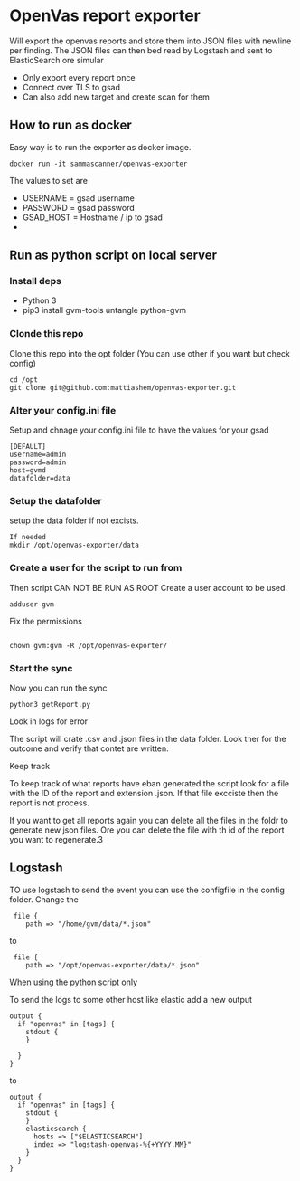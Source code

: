 # OpenVas report exporter
Will export the openvas reports and store them into JSON files with newline per finding.
The JSON files can then bed read by Logstash and sent to ElasticSearch ore simular


- Only export every report once
- Connect over TLS to gsad 
- Can also add new target and create scan for them


## How to run as docker

Easy way is to run the exporter as docker image. 

```
docker run -it sammascanner/openvas-exporter

```


The values to set are 

- USERNAME = gsad username
- PASSWORD = gsad password
- GSAD_HOST = Hostname / ip to gsad 
-


## Run as python script on local server

### Install deps

- Python 3
- pip3 install gvm-tools untangle python-gvm


### Clonde this repo

Clone this repo into the opt folder (You can use other if you want but check config)


```
cd /opt
git clone git@github.com:mattiashem/openvas-exporter.git
```

### Alter your config.ini file
Setup and chnage your config.ini file to have the values for your gsad

```
[DEFAULT]
username=admin
password=admin
host=gvmd
datafolder=data
```

### Setup the datafolder 

setup the data folder if not excists.


```
If needed
mkdir /opt/openvas-exporter/data
```

### Create a user for the script to run from 
Then script CAN NOT BE RUN AS ROOT
Create a user account to be used.


```
adduser gvm
```

Fix the permissions


```

chown gvm:gvm -R /opt/openvas-exporter/
```

### Start the sync

Now you can run the sync 


```
python3 getReport.py
```

Look in logs for error


The script will crate .csv and .json files in the data folder. Look ther for the outcome and verify that contet are written.


Keep track

To keep track of what reports have eban generated the script look for a file with the ID of the report and extension .json.
If that file excciste then the report is not process.

If you want to get all reports again you can delete all the files in the foldr to generate new json files.
Ore you can delete the file with th id of the report you want to regenerate.3


## Logstash
TO use logstash to send the event you can use the configfile in the config folder.
Change the 

```
 file {
    path => "/home/gvm/data/*.json"
```

to 

```
 file {
    path => "/opt/openvas-exporter/data/*.json"
```
When using the python script only


To send the logs to some other host like elastic add a new output

```
output {
  if "openvas" in [tags] {
    stdout {
    }

  }
}
```

to 

```
output {
  if "openvas" in [tags] {
    stdout {
    }
    elasticsearch {
      hosts => ["$ELASTICSEARCH"]
      index => "logstash-openvas-%{+YYYY.MM}"
    }
  }
}
```